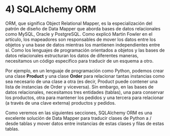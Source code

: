 # 4) SQLAlchemy ORM

ORM, que significa Object Relational Mapper, es la especialización del patrón de diseño de Data Mapper que aborda bases de datos relacionales como MySQL, Oracle y PostgreSQL. Como explicó Martin Fowler en el artículo, los mapeadores son responsables de mover los datos entre los objetos y una base de datos mientras los mantienen independientes entre sí. Como los lenguajes de programación orientados a objetos y las bases de datos relacionales estructuran los datos de diferentes maneras, necesitamos un código específico para traducir de un esquema a otro.

Por ejemplo, en un lenguaje de programación como Python, podemos crear una clase **Product** y una clase **Order** para relacionar tantas instancias como sea necesario de una clase a otra (es decir, Product puede contener una lista de instancias de Order y viceversa). Sin embargo, en las bases de datos relacionales, necesitamos tres entidades (tablas), una para conservar los productos, otra para mantener los pedidos y una tercera para relacionar (a través de una clave externa) productos y pedidos.

Como veremos en las siguientes secciones, SQLAlchemy ORM es una excelente solución de Data Mapper para traducir clases de Python a / desde tablas y mover datos entre instancias de estas clases y filas de estas tablas.

